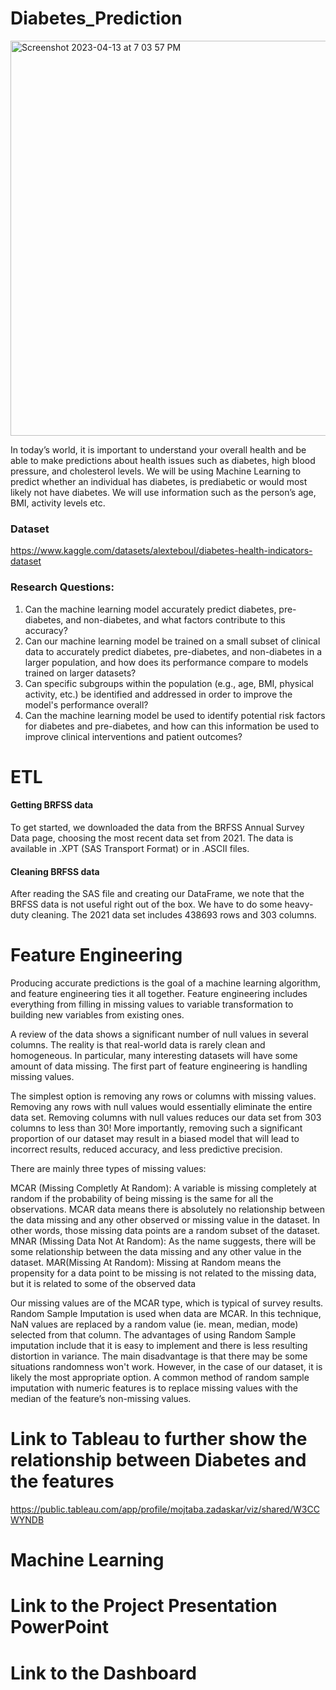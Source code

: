 # Diabetes_Prediction

<img width="632" alt="Screenshot 2023-04-13 at 7 03 57 PM" src="https://user-images.githubusercontent.com/106120403/231901475-2b87a3eb-d90d-414c-8e99-1ed37a0095bf.png">

In today’s world, it is important to understand your overall health and be able to make predictions about health issues such as diabetes, high blood pressure, and cholesterol levels. We will be using Machine Learning to predict whether an individual has diabetes, is prediabetic or would most likely not have diabetes. We will use information such as the person’s age, BMI, activity levels etc. 

### Dataset
https://www.kaggle.com/datasets/alexteboul/diabetes-health-indicators-dataset

### Research Questions:

1. Can the machine learning model accurately predict diabetes, pre-diabetes, and non-diabetes, and what factors contribute to this accuracy?
2. Can our machine learning model be trained on a small subset of clinical data to accurately predict diabetes, pre-diabetes, and non-diabetes in a larger population, and how does its performance compare to models trained on larger datasets?
3. Can specific subgroups within the population (e.g., age, BMI, physical activity, etc.) be identified and addressed in order to improve the model's performance overall?
4. Can the machine learning model be used to identify potential risk factors for diabetes and pre-diabetes, and how can this information be used to improve clinical interventions and patient outcomes?

# ETL
#### Getting BRFSS data												
To get started, we downloaded the data from the BRFSS Annual Survey Data page, choosing the most recent data set from 2021. The data is available in .XPT (SAS Transport Format) or in .ASCII files.   

#### Cleaning BRFSS data											
After reading the SAS file and creating our DataFrame, we note that the BRFSS data is not useful right out of the box. We have to do some heavy-duty cleaning.  The 2021 data set includes 438693 rows and 303 columns.  

# Feature Engineering										
Producing accurate predictions is the goal of a machine learning algorithm, and feature engineering ties it all together. Feature engineering includes everything from filling in missing values to variable transformation to building new variables from existing ones.

A review of the data shows a significant number of null values in several columns.  The reality is that real-world data is rarely clean and homogeneous. In particular, many interesting datasets will have some amount of data missing.  The first part of feature engineering is handling missing values.

The simplest option is removing any rows or columns with missing values.  Removing any rows with null values would essentially eliminate the entire data set.  Removing columns with null values reduces our data set from 303 columns to less than 30!   More importantly, removing such a significant proportion of our dataset may result in a biased model that will lead to incorrect results, reduced accuracy, and less predictive precision. 

There are mainly three types of missing values: 

MCAR (Missing Completly At Random): A variable is missing completely at random if the probability of being missing is the same for all the observations. MCAR data means there is absolutely no relationship between the data missing and any other observed or missing value in the dataset. In other words, those missing data points are a random subset of the dataset.
MNAR (Missing Data Not At Random): As the name suggests, there will be some relationship between the data missing and any other value in the dataset.
MAR(Missing At Random): Missing at Random means the propensity for a data point to be missing is not related to the missing data, but it is related to some of the observed data

Our missing values are of the MCAR type, which is typical of survey results.  Random Sample Imputation is used when data are MCAR. In this technique, NaN values are replaced by a random value (ie. mean, median, mode) selected from that column.  The advantages of using Random Sample imputation include that it is easy to implement and there is less resulting distortion in variance.  The main disadvantage is that there may be some situations randomness won't work.  However, in the case of our dataset, it is likely the most appropriate option. A common method of random sample imputation with numeric features is to replace missing values with the median of the feature’s non-missing values. 

# Link to Tableau to further show the relationship between Diabetes and the features

https://public.tableau.com/app/profile/mojtaba.zadaskar/viz/shared/W3CCWYNDB

# Machine Learning


# Link to the Project Presentation PowerPoint


# Link to the Dashboard



